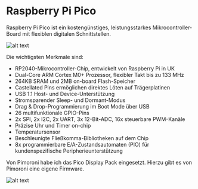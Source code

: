 # Raspberry Pi Pico

Raspberry Pi Pico ist ein kostengünstiges, leistungsstarkes Mikrocontroller-Board mit flexiblen digitalen Schnittstellen.

![alt text](https://www.elektormagazine.de/assets/upload/images/42/20210127144649_Raspberry-Pi-Pico-front.jpg "Raspberry Pi Pico")

Die wichtigsten Merkmale sind:
- RP2040-Mikrocontroller-Chip, entwickelt von Raspberry Pi in UK
- Dual-Core ARM Cortex M0+ Prozessor, flexibler Takt bis zu 133 MHz
- 264KB SRAM und 2MB on-board Flash-Speicher
- Castellated Pins ermöglichen direktes Löten auf Trägerplatinen
- USB 1.1 Host- und Device-Unterstützung
- Stromsparender Sleep- und Dormant-Modus
- Drag & Drop-Programmierung im Boot Mode über USB
- 26 multifunktionale GPIO-Pins
- 2x SPI, 2x I2C, 2x UART, 3x 12-Bit-ADC, 16x steuerbare PWM-Kanäle
- Präzise Uhr und Timer on-chip
- Temperatursensor
- Beschleunigte Fließkomma-Bibliotheken auf dem Chip
- 8x programmierbare E/A-Zustandsautomaten (PIO) für kundenspezifische Peripherieunterstützung

Von Pimoroni habe ich das Pico Display Pack eingesetzt. Hierzu gibt es von Pimoroni eine eigene Firmware.

![alt text](https://cdn.shopify.com/s/files/1/0174/1800/products/pico-addons-3_1024x1024.jpg "Pimoroni Display Pack")
